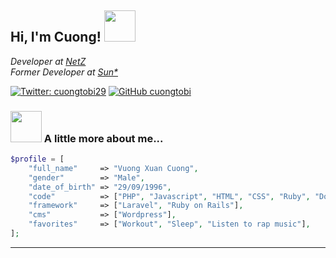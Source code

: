 <h2> Hi, I'm Cuong! <img src="https://media.giphy.com/media/mGcNjsfWAjY5AEZNw6/giphy.gif" width="50"></h2>
<p>
    <em>
        Developer at <a href="https://netz.vn">NetZ</a><br>
        Former Developer at <a href="https://sun-asterisk.vn">Sun*</a>
    </em>
</p>

[![Twitter: cuongtobi29](https://img.shields.io/twitter/follow/cuongtobi29?style=social)](https://twitter.com/cuongtobi29)
[![GitHub cuongtobi](https://img.shields.io/github/followers/cuongtobi?label=follow&style=social)](https://github.com/cuongtobi)


### <img src="https://media.giphy.com/media/VgCDAzcKvsR6OM0uWg/giphy.gif" width="50"> A little more about me... 

```PHP
$profile = [
    "full_name"     => "Vuong Xuan Cuong",
    "gender"        => "Male",
    "date_of_birth" => "29/09/1996",
    "code"          => ["PHP", "Javascript", "HTML", "CSS", "Ruby", "Docker"],
    "framework"     => ["Laravel", "Ruby on Rails"],
    "cms"           => ["Wordpress"],
    "favorites"     => ["Workout", "Sleep", "Listen to rap music"],
];
```

---
